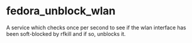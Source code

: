 # fedora_unblock_wlan
A service which checks once per second to see if the wlan interface has been soft-blocked by rfkill and if so, unblocks it.
